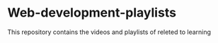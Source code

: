 # Web-development-playlists
This repository contains the videos and playlists of releted to learning 
